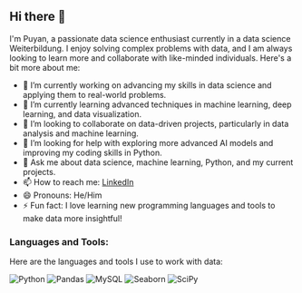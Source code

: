 ## Hi there 👋

I'm Puyan, a passionate data science enthusiast currently in a data science Weiterbildung. I enjoy solving complex problems with data, and I am always looking to learn more and collaborate with like-minded individuals. Here's a bit more about me:

- 🔭 I’m currently working on advancing my skills in data science and applying them to real-world problems.
- 🌱 I’m currently learning advanced techniques in machine learning, deep learning, and data visualization.
- 👯 I’m looking to collaborate on data-driven projects, particularly in data analysis and machine learning.
- 🤔 I’m looking for help with exploring more advanced AI models and improving my coding skills in Python.
- 💬 Ask me about data science, machine learning, Python, and my current projects.
- 📫 How to reach me: [LinkedIn](https://www.linkedin.com/in/puyan-golestani-data)
- 😄 Pronouns: He/Him
- ⚡ Fun fact: I love learning new programming languages and tools to make data more insightful!

### Languages and Tools:
Here are the languages and tools I use to work with data:

![Python](https://img.shields.io/badge/Python-3776AB?style=for-the-badge&logo=python&logoColor=white) 
![Pandas](https://img.shields.io/badge/Pandas-150458?style=for-the-badge&logo=pandas&logoColor=white) 
![MySQL](https://img.shields.io/badge/MySQL-4479A1?style=for-the-badge&logo=mysql&logoColor=white)
![Seaborn](https://img.shields.io/badge/Seaborn-FF4F00?style=for-the-badge&logo=seaborn&logoColor=white)
![SciPy](https://img.shields.io/badge/SciPy-8CAAE6?style=for-the-badge&logo=scipy&logoColor=white)
